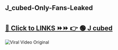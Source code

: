 
 ## J_cubed-Only-Fans-Leaked

# <h2><a href="https://clipsfans.com/J_cubed&ref=git">🔗 Click to LINKS ⏩⏩ 👉 🟢 J cubed </a></h2>

<a href="https://clipsfans.com/J_cubed&ref=git" rel="nofollow" data-target="animated-image.originalLink"><img src="https://i.ibb.co.com/xMMVF88/686577567.gif" alt="Viral Video Original" style="max-width: 100%; display: inline-block;" data-target="animated-image.originalImage"></a>
